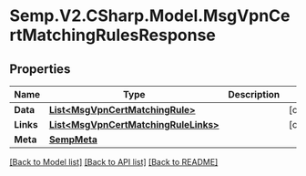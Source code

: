 # Semp.V2.CSharp.Model.MsgVpnCertMatchingRulesResponse
## Properties

Name | Type | Description | Notes
------------ | ------------- | ------------- | -------------
**Data** | [**List&lt;MsgVpnCertMatchingRule&gt;**](MsgVpnCertMatchingRule.md) |  | [optional] 
**Links** | [**List&lt;MsgVpnCertMatchingRuleLinks&gt;**](MsgVpnCertMatchingRuleLinks.md) |  | [optional] 
**Meta** | [**SempMeta**](SempMeta.md) |  | 

[[Back to Model list]](../README.md#documentation-for-models) [[Back to API list]](../README.md#documentation-for-api-endpoints) [[Back to README]](../README.md)

